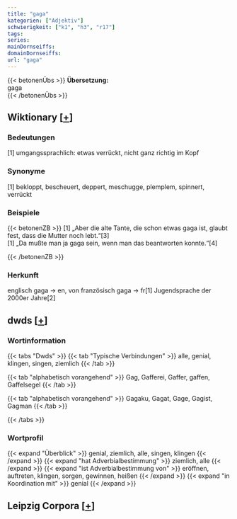 ```yaml
---
title: "gaga"
kategorien: ["Adjektiv"]
schwierigkeit: ["k1", "h3", "r17"]
tags:
series:
mainDornseiffs:
domainDornseiffs:
url: "gaga"
---
```


{{< betonenÜbs >}}
**Übersetzung:**  
gaga  
{{< /betonenÜbs >}}

## Wiktionary [[+](https://de.wiktionary.org/wiki/gaga)]

### Bedeutungen
[1] umgangssprachlich: etwas verrückt, nicht ganz richtig im Kopf  

### Synonyme
[1] bekloppt, bescheuert, deppert, meschugge, plemplem, spinnert, verrückt  

### Beispiele
{{< betonenZB >}}
[1] „Aber die alte Tante, die schon etwas gaga ist, glaubt fest, dass die Mutter noch lebt.“[3]  
[1] „Da mußte man ja gaga sein, wenn man das beantworten konnte.“[4]  

{{< /betonenZB >}}
### Herkunft
englisch gaga → en, von französisch gaga → fr[1] Jugendsprache der 2000er Jahre[2]  



## dwds [[+](https://www.dwds.de/wb/gaga)]

### Wortinformation
{{< tabs "Dwds" >}}
{{< tab "Typische Verbindungen" >}}
alle, genial, klingen, singen, ziemlich
{{< /tab >}}

{{< tab "alphabetisch vorangehend" >}}
Gag, Gafferei, Gaffer, gaffen, Gaffelsegel
{{< /tab >}}

{{< tab "alphabetisch vorangehend" >}}
Gagaku, Gagat, Gage, Gagist, Gagman
{{< /tab >}}

{{< /tabs >}}

### Wortprofil
{{< expand "Überblick" >}} genial, ziemlich, alle, singen, klingen {{< /expand >}}
{{< expand "hat Adverbialbestimmung" >}} ziemlich, alle {{< /expand >}}
{{< expand "ist Adverbialbestimmung von" >}} eröffnen, auftreten, klingen, sorgen, gewinnen, heißen {{< /expand >}}
{{< expand "in Koordination mit" >}} genial {{< /expand >}}

## Leipzig Corpora [[+](https://corpora.uni-leipzig.de/en/res?word=gaga&corpusId=deu_newscrawl-public_2018)]

